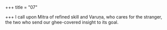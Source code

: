 +++
title = "07"

+++
I call upon Mitra of refined skill and Varuṇa, who cares for the stranger, the two who send our ghee-covered insight to its goal.  